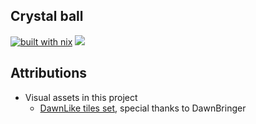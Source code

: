 Crystal ball
---

[![built with nix](https://builtwithnix.org/badge.svg)](https://builtwithnix.org) ![](https://github.com/AleksanderGondek/rise-and-fall/workflows/crystal_ball/badge.svg)


## Attributions

* Visual assets in this project
  * [DawnLike tiles set](https://opengameart.org/content/dawnlike-16x16-universal-rogue-like-tileset-v181), special thanks to DawnBringer
